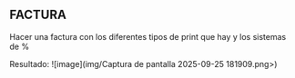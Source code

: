 ## FACTURA

Hacer una factura con los diferentes tipos de print que hay y los sistemas de %

Resultado:
![image](img/Captura de pantalla 2025-09-25 181909.png>)
